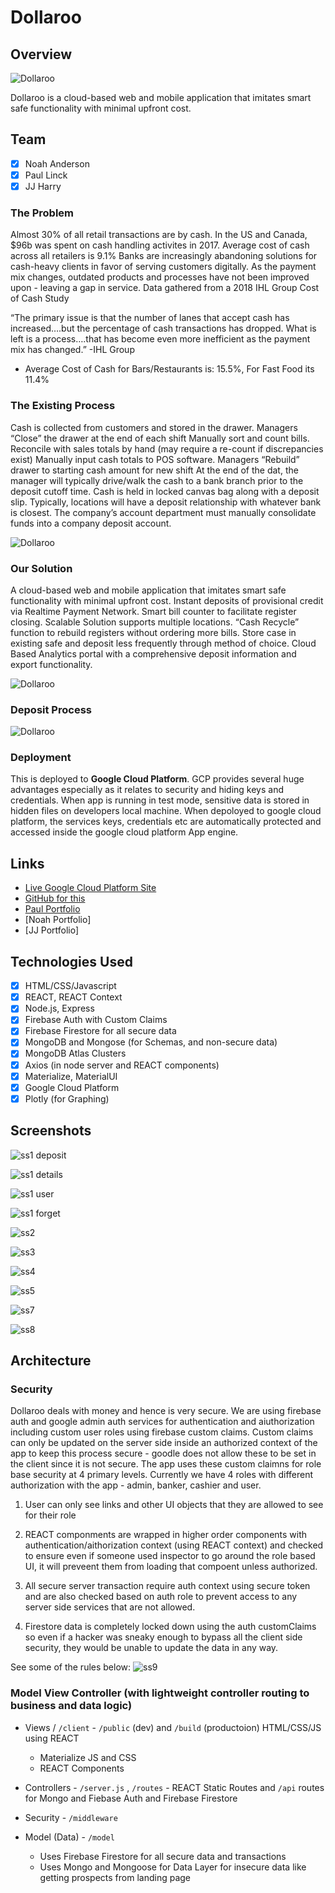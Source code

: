 # Dollaroo

## Overview

![Dollaroo](./images/DollarRooBanner.png)

Dollaroo is a cloud-based web and mobile application that imitates smart safe functionality with minimal upfront cost.

## Team

* [x] Noah Anderson
* [x] Paul Linck
* [x] JJ Harry

### The Problem

Almost 30% of all retail transactions are by cash. In the US and Canada, $96b was spent on cash handling activites in 2017.  Average cost of cash across all retailers is 9.1%  Banks are increasingly abandoning solutions for cash-heavy clients in favor of serving customers digitally. As the payment mix changes, outdated products and processes have not been improved upon - leaving a gap in service.  Data gathered from a 2018 IHL Group Cost of Cash Study

“The primary issue is that the number of lanes that accept cash has increased….but the percentage of cash transactions has dropped. What is left is a process….that has become even more inefficient as the payment mix has changed.”
 -IHL Group

* Average Cost of Cash for Bars/Restaurants is: 15.5%, For Fast Food its 11.4%

### The Existing Process

Cash is collected from customers and stored in the drawer. Managers “Close” the drawer at the end of each shift
Manually sort and count bills. Reconcile with sales totals by hand (may require a re-count if discrepancies exist)
Manually input cash totals to POS software. Managers “Rebuild” drawer to starting cash amount for new shift
At the end of the dat, the manager will typically drive/walk the cash to a bank branch prior to the deposit cutoff time. Cash is held in locked canvas bag along with a deposit slip. Typically, locations will have a deposit relationship with whatever bank is closest. The company’s account department must manually consolidate funds into a company deposit account.

![Dollaroo](./images/oldProcess.png)

### Our Solution

A cloud-based web and mobile application that imitates smart safe functionality with minimal upfront cost.  Instant deposits of provisional credit via Realtime Payment Network. Smart bill counter to facilitate register closing.
Scalable Solution supports multiple locations. “Cash Recycle” function to rebuild registers without ordering more bills.
Store case in existing safe and deposit less frequently through method of choice. Cloud Based Analytics portal with a comprehensive deposit information and export functionality.

![Dollaroo](./images/newProcess.png)

### Deposit Process

![Dollaroo](./images/Deposit.png)

### Deployment

This is deployed to **Google Cloud Platform**.  GCP provides several huge advantages especially as it relates to security and hiding keys and credentials.  When app is running in test mode, sensitive data is stored in hidden files on developers local machine. When depoloyed to google cloud platform, the services keys, credentials etc are automatically protected and accessed inside the google cloud platform App engine.

## Links

* [Live Google Cloud Platform Site](https://project3-noahpauljj-fintech2.appspot.com)
* [GitHub for this](https://github.com/nanderson815/Project3/)
* [Paul Portfolio](https://paullinck.com/)
* [Noah Portfolio]
* [JJ Portfolio]

## Technologies Used

* [x] HTML/CSS/Javascript
* [x] REACT, REACT Context
* [x] Node.js, Express
* [x] Firebase Auth with Custom Claims
* [x] Firebase Firestore for all secure data
* [x] MongoDB and Mongose (for Schemas, and non-secure data)
* [x] MongoDB Atlas Clusters
* [x] Axios (in node server and REACT components)
* [x] Materialize, MaterialUI
* [x] Google Cloud Platform
* [x] Plotly (for Graphing)

## Screenshots

![ss1 deposit](./images/s1-deposit.gif)

![ss1 details](./images/s1-details.gif)

![ss1 user](./images/s1-users.gif)

![ss1 forget](./images/s1-signinforget.gif)

![ss2](./images/ss2.png)

![ss3](./images/ss3.png)

![ss4](./images/ss4.png)

![ss5](./images/ss5.png)

![ss7](./images/ss7.png)

![ss8](./images/ss8.png)

## Architecture

### Security

Dollaroo deals with money and hence is very secure.  We are using firebase auth and google admin auth services for authentication and aiuthorization including custom user roles using firebase custom claims.  Custom claims can only be updated on the server side inside an authorized context of the app to keep this process secure - goodle does not allow these to be set in the client since it is not secure.  The app uses these custom claimns for role base security at 4 primary levels.  Currently we have 4 roles with different authorization with the app - admin, banker, cashier and user.

1. User can only see links and other UI objects that they are allowed to see for their role

2. REACT componments are wrapped in higher order components with authentication/aithorization context (using REACT context) and checked to ensure even if someone used inspector to go around the role based UI, it will preveent them from loading that compoent unless authorized.

3. All secure server transaction require auth context using secure token and are also checked based on auth role to prevent access to any server side services that are not allowed.

4. Firestore data is completely locked down using the auth customClaims so even if a hacker was sneaky enough to bypass all the client side security, they would be unable to update the data in any way.

See some of the rules below:
![ss9](./images/ss9.png)

### Model View Controller (with lightweight controller routing to business and data logic)

* Views / `/client` - `/public` (dev) and `/build` (productoion) HTML/CSS/JS using REACT
  * Materialize JS and CSS
  * REACT Components

* Controllers - `/server.js` , `/routes` - REACT Static Routes and `/api` routes for Mongo and Fiebase Auth and Firebase Firestore

* Security - `/middleware`

* Model (Data) - `/model`
  * Uses Firebase Firestore for all secure data and transactions
  * Uses Mongo and Mongoose for Data Layer for insecure data like getting prospects from landing page